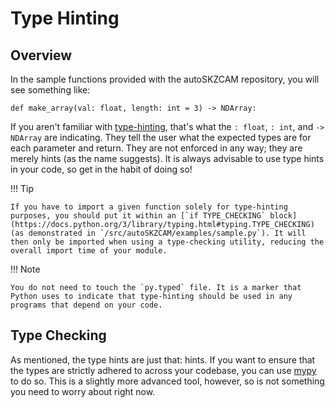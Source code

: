 # Type Hinting

## Overview

In the sample functions provided with the autoSKZCAM repository, you will see something like:

```
def make_array(val: float, length: int = 3) -> NDArray:
```

If you aren't familiar with [type-hinting](https://docs.python.org/3/library/typing.html), that's what the `: float`, `: int`, and `-> NDArray` are indicating. They tell the user what the expected types are for each parameter and return. They are not enforced in any way; they are merely hints (as the name suggests). It is always advisable to use type hints in your code, so get in the habit of doing so!

!!! Tip

    If you have to import a given function solely for type-hinting purposes, you should put it within an [`if TYPE_CHECKING` block](https://docs.python.org/3/library/typing.html#typing.TYPE_CHECKING) (as demonstrated in `/src/autoSKZCAM/examples/sample.py`). It will then only be imported when using a type-checking utility, reducing the overall import time of your module.

!!! Note

    You do not need to touch the `py.typed` file. It is a marker that Python uses to indicate that type-hinting should be used in any programs that depend on your code.

## Type Checking

As mentioned, the type hints are just that: hints. If you want to ensure that the types are strictly adhered to across your codebase, you can use [mypy](https://mypy-lang.org/) to do so. This is a slightly more advanced tool, however, so is not something you need to worry about right now.
